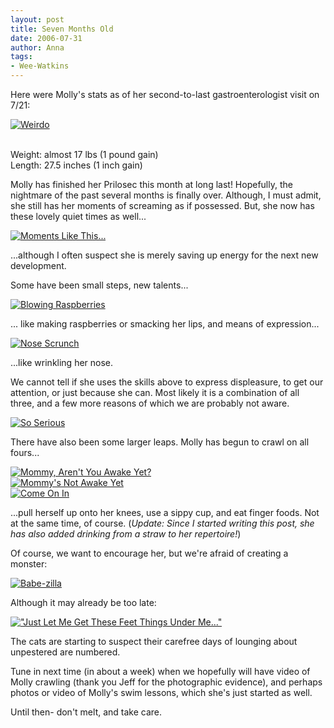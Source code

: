 ```yaml
---
layout: post
title: Seven Months Old
date: 2006-07-31
author: Anna
tags:
- Wee-Watkins
---
```


Here were Molly's stats as of her second-to-last gastroenterologist visit on 7/21:

<div class="figure"><a href="http://www.flickr.com/photo.gne?id=200944282"><img class="photo" src="http://static.flickr.com/76/200944282_b4752deede.jpg" alt="Weirdo" border="0"></a> </div>

<br>Weight: almost 17 lbs (1 pound gain)
<br>Length: 27.5 inches (1 inch gain)

Molly has finished her Prilosec this month at long last! Hopefully, the nightmare of the past several months is finally over. Although, I must admit, she still has her moments of screaming as if possessed. But, she now has these lovely quiet times as well...

<div class="figure"><a href="http://www.flickr.com/photo.gne?id=198530035"><img class="photo" src="http://static.flickr.com/74/198530035_c9bd9d7497.jpg" alt="Moments Like This..." border="0"></a> </div>

...although I often suspect she is merely saving up energy for the next new development.

Some have been small steps, new talents...

<div class="figure"><a href="http://www.flickr.com/photo.gne?id=198546980"><img class="photo" src="http://static.flickr.com/68/198546980_92c8dba199.jpg" alt="Blowing Raspberries" border="0"></a> </div>

... like making raspberries or smacking her lips, and means of expression...

<div class="figure"><a href="http://www.flickr.com/photo.gne?id=198531788"><img class="photo" src="http://static.flickr.com/66/198531788_9709c1c93e.jpg" alt="Nose Scrunch" border="0"></a> </div>

...like wrinkling her nose.

We cannot tell if she uses the skills above to express displeasure, to get our attention, or just because she can. Most likely it is a combination of all three, and a few more reasons of which we are probably not aware. 

<div class="figure"><a href="http://www.flickr.com/photo.gne?id=198547671"><img class="photo" src="http://static.flickr.com/74/198547671_649cf57cdc.jpg" alt="So Serious" border="0"></a> </div>

There have also been some larger leaps. Molly has begun to crawl on all fours...

<div class="figure"><a href="http://www.flickr.com/photo.gne?id=200944418"><img class="photo" src="http://static.flickr.com/76/200944418_f9cc8306be.jpg" alt="Mommy, Aren't You Awake Yet?" border="0"></a> </div>

<div class="figure"><a href="http://www.flickr.com/photo.gne?id=200944452"><img class="photo" src="http://static.flickr.com/76/200944452_67f5197a4a.jpg" alt="Mommy's Not Awake Yet" border="0"></a> </div>

<div class="figure"><a href="http://www.flickr.com/photo.gne?id=200944468"><img class="photo" src="http://static.flickr.com/64/200944468_75dae2e16e.jpg" alt="Come On In" border="0"></a> </div>

...pull herself up onto her knees, use a sippy cup, and eat finger foods. Not at the same time, of course. (<i>Update: Since I started writing this post, she has also added drinking from a straw to her repertoire!</i>)

Of course, we want to encourage her, but we're afraid of creating a monster:

<div class="figure"><a href="http://www.flickr.com/photo.gne?id=200944218"><img class="photo" src="http://static.flickr.com/60/200944218_940d563e4a.jpg" alt="Babe-zilla" border="0"></a> </div>

Although it may already be too late:

<div class="figure"><a href="http://www.flickr.com/photo.gne?id=200944162"><img class="photo" src="http://static.flickr.com/71/200944162_7b5b7fb506.jpg" alt="&quot;Just Let Me Get These Feet Things Under Me...&quot;" border="0"></a> </div>

The cats are starting to suspect their carefree days of lounging about unpestered are numbered.

Tune in next time (in about a week) when we hopefully will have video of Molly crawling (thank you Jeff for the photographic evidence), and perhaps photos or video of Molly's swim lessons, which she's just started as well. 

Until then- don't melt, and take care.

















